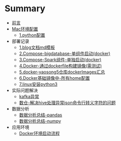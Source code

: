# Summary

* [前言](README.md)
* [Mac环境配置](Mac环境配置/README.md)
    * [1.python配置](Mac环境配置/python环境变量.md)
* 部署记录
    * [1.blog文档md模板](部署记录/blog文档md模板.md)
    * [2.Compose-bigdatabase-单组件启动(docker)](部署记录/Compose-bigdatabase-单组件启动.md)
    * [3.Compose-Spark组件-单独启动(docker)](部署记录/Compose-Spark组件-单独启动.md)
    * [4.Docker-通过dockerfile构建镜像(需测试)](部署记录/Docker-通过dockerfile构建镜像需测试.md)
    * [5.docker-yaosong5仓库dockerImages汇总](部署记录/docker-yaosong5仓库dockerImages汇总.md)
    * [6.Docker基础镜像中-所有home配置](部署记录/Docker基础镜像中-所有home配置.md)
    * [7.linux安装python3](部署记录/linux安装python3.md)
* 实际问题解决
    * [kafka异常](实际问题解决/kafka异常.md)
    * [数仓-解决hive处理异常json命令行转义字符的问题](实际问题解决/数仓-解决hive处理异常json命令行转义字符的问题.md)
* 数据分析
    * [数据分析总结-pandas](数据分析/数据分析总结-pandas.md)
    * [数据分析总结-numpy](数据分析/数据分析总结-numpy.md)
* 应用环境
    * [Docker环境启动流程](应用环境/Docker环境启动流程.md)

